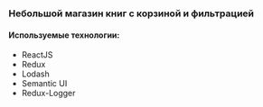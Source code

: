 ### Небольшой магазин книг с корзиной и фильтрацией
#### Используемые технологии:

- ReactJS
- Redux
- Lodash
- Semantic UI
- Redux-Logger
